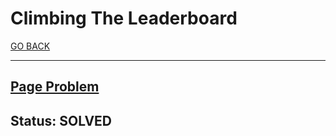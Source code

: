 # Climbing The Leaderboard

[GO BACK](../README.md)

___

## [Page Problem](https://www.hackerrank.com/challenges/climbing-the-leaderboard/problem)

## Status: SOLVED